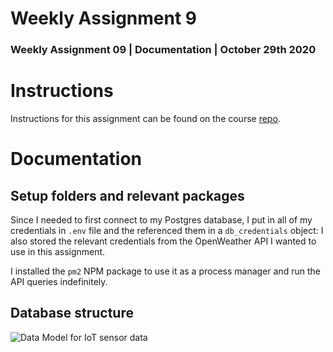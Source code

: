 # Weekly Assignment 9


### Weekly Assignment 09 | Documentation | October 29th 2020


# Instructions
Instructions for this assignment can be found on the course [repo](https://github.com/visualizedata/data-structures/tree/master/weekly_assignment_09).

# Documentation
## Setup folders and relevant packages

Since I needed to first connect to my Postgres database, I put in all of my credentials in `.env` file and the referenced them in a `db_credentials` object:
I also stored the relevant credentials from the OpenWeather API I wanted to use in this assignment.

I installed the `pm2` NPM package to use it as a process manager and run the API queries indefinitely.

## Database structure

![Data Model for IoT sensor data](https://github.com/shmanzar/data-structures/tree/master/weekly-assignment-09/w04_datamodel_001.png?raw=true)


